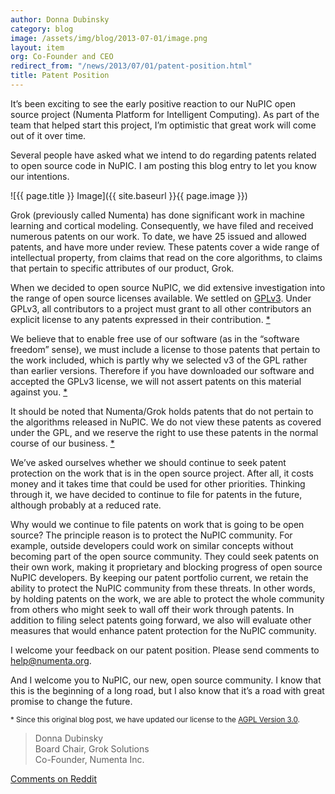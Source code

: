 ```yaml
---
author: Donna Dubinsky
category: blog
image: /assets/img/blog/2013-07-01/image.png
layout: item
org: Co-Founder and CEO
redirect_from: "/news/2013/07/01/patent-position.html"
title: Patent Position
---
```


It’s been exciting to see the early positive reaction to our NuPIC open source
project (Numenta Platform for Intelligent Computing).  As part of the team that
helped start this project, I’m optimistic that great work will come out of it
over time.

Several people have asked what we intend to do regarding patents related to open
source code in NuPIC. I am posting this blog entry to let you know our
intentions.

![{{ page.title }} Image]({{ site.baseurl }}{{ page.image }})

Grok (previously called Numenta) has done significant work in machine learning
and cortical modeling.  Consequently, we have filed and received numerous
patents on our work.  To date, we have 25 issued and allowed patents, and have
more under review.  These patents cover a wide range of intellectual property,
from claims that read on the core algorithms, to claims that pertain to specific
attributes of our product, Grok.

When we decided to open source NuPIC, we did extensive investigation into the
range of open source licenses available.  We settled on
[GPLv3](http://opensource.org/licenses/GPL-3.0). Under GPLv3, all contributors
to a project must grant to all other contributors an explicit license to any
patents expressed in their contribution. <a href="#agpl">*</a>

We believe that to enable free use of our software (as in the “software freedom”
sense), we must include a license to those patents that pertain to the work
included, which is partly why we selected v3 of the GPL rather than earlier
versions.  Therefore if you have downloaded our software and accepted the GPLv3
license, we will not assert patents on this material against you. <a href="#agpl">*</a>

It should be noted that Numenta/Grok holds patents that do not pertain to the
algorithms released in NuPIC.  We do not view these patents as covered under the
GPL, and we reserve the right to use these patents in the normal course of our
business. <a href="#agpl">*</a>

We’ve asked ourselves whether we should continue to seek patent protection on
the work that is in the open source project.  After all, it costs money and it
takes time that could be used for other priorities.  Thinking through it, we
have decided to continue to file for patents in the future, although probably at
a reduced rate.

Why would we continue to file patents on work that is going to be open source?
The principle reason is to protect the NuPIC community.  For example, outside
developers could work on similar concepts without becoming part of the open
source community.  They could seek patents on their own work, making it
proprietary and blocking progress of open source NuPIC developers.  By keeping
our patent portfolio current, we retain the ability to protect the NuPIC
community from these threats.  In other words, by holding patents on the work,
we are able to protect the whole community from others who might seek to wall
off their work through patents. In addition to filing select patents going
forward, we also will evaluate other measures that would enhance patent
protection for the NuPIC community.

I welcome your feedback on our patent position.  Please send comments to
<help@numenta.org>.

And I welcome you to NuPIC, our new, open source community.  I know that this is
the beginning of a long road, but I also know that it’s a road with great
promise to change the future.

<small id="agpl" class="disclaimer">* Since this original blog post, we have updated our license to the <a href="http://numenta.org/blog/2015-08-14-agpl">AGPL Version 3.0</a>.</small>

> Donna Dubinsky<br/>
> Board Chair, Grok Solutions<br/>
> Co-Founder, Numenta Inc.

[Comments on Reddit](http://www.reddit.com/r/MachineLearning/comments/1hfo0k/nupic_patent_position/)
